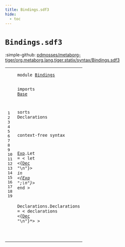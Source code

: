 ```yaml
---
title: Bindings.sdf3
hide:
  - toc
---
```


# `Bindings.sdf3`

:simple-github: [pdmosses/metaborg-tiger/org.metaborg.lang.tiger.statix/syntax/Bindings.sdf3]

[pdmosses/metaborg-tiger/org.metaborg.lang.tiger.statix/syntax/Bindings.sdf3]: https://github.com/pdmosses/metaborg-tiger/blob/master/org.metaborg.lang.tiger.statix/syntax/Bindings.sdf3 "The source file on GitHub"

<div class="sdf3"><table class="highlighttable"><tbody><tr><td class="linenos"><div class="linenodiv"><pre><span></span>1
2
3
4
5
6
7
8
9
10
11
12
13
14
15
16
17
18
19
</pre></div></td>
<td class="code"><pre><code><span class="keyword">module</span> <a href="../Tiger.sdf3#Bindings_88_96" id="Bindings_7_15" title="Referenced at ../Tiger.sdf3 line 7">Bindings</a>

<span class="keyword">imports</span> <a href="../Base.sdf3#Base_7_11" id="Base_25_29" title="Defined at ../Base.sdf3 line 1">Base</a>

<span class="keyword">sorts</span> <span id="Declarations_37_49" title="Not referenced locally, nor via imports">Declarations</span>

<span class="keyword">context-free syntax</span>

  <a href="#Exp_130_133" id="Exp_74_77" title="Referenced at line 13">Exp</a>.<span class="cons_Constructor"><span id="Let_78_81" title="Not referenced locally, nor via imports">Let</span></span> = &lt;
    <span class="cons_String">let</span>
      &lt;{<a href="../Base.sdf3#Dec_19_22" id="Dec_102_105" title="Defined at ../Base.sdf3 line 3">Dec</a> <span class="cons_Lit">"\n"</span>}*&gt;
     <span class="cons_String">in</span>
      &lt;{<a href="#Exp_74_77" id="Exp_130_133" title="Defined at line 9">Exp</a> <span class="cons_Lit">";\n"</span>}*&gt;
    <span class="cons_String">end</span>
  &gt;

  <span id="Declarations_158_170" title="Not referenced locally, nor via imports">Declarations</span>.<span class="cons_Constructor"><span id="Declarations_171_183" title="Not referenced locally, nor via imports">Declarations</span></span> = &lt;
    <span class="cons_String">declarations</span> &lt;{<a href="../Base.sdf3#Dec_19_22" id="Dec_207_210" title="Defined at ../Base.sdf3 line 3">Dec</a> <span class="cons_Lit">"\n"</span>}*&gt;
  &gt;




</code></pre></td></tr></tbody></table></div>